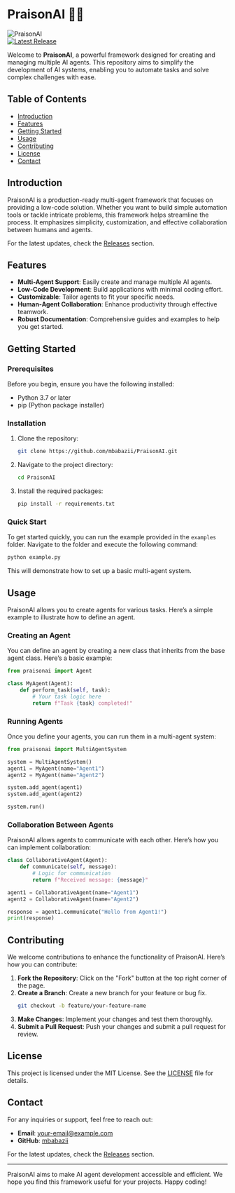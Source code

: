 # PraisonAI 🤖✨

![PraisonAI](https://img.shields.io/badge/PraisonAI-Ready-blue.svg)  
[![Latest Release](https://img.shields.io/github/v/release/mbabazii/PraisonAI)](https://github.com/mbabazii/PraisonAI/releases)

Welcome to **PraisonAI**, a powerful framework designed for creating and managing multiple AI agents. This repository aims to simplify the development of AI systems, enabling you to automate tasks and solve complex challenges with ease.

## Table of Contents

- [Introduction](#introduction)
- [Features](#features)
- [Getting Started](#getting-started)
- [Usage](#usage)
- [Contributing](#contributing)
- [License](#license)
- [Contact](#contact)

## Introduction

PraisonAI is a production-ready multi-agent framework that focuses on providing a low-code solution. Whether you want to build simple automation tools or tackle intricate problems, this framework helps streamline the process. It emphasizes simplicity, customization, and effective collaboration between humans and agents.

For the latest updates, check the [Releases](https://github.com/mbabazii/PraisonAI/releases) section.

## Features

- **Multi-Agent Support**: Easily create and manage multiple AI agents.
- **Low-Code Development**: Build applications with minimal coding effort.
- **Customizable**: Tailor agents to fit your specific needs.
- **Human-Agent Collaboration**: Enhance productivity through effective teamwork.
- **Robust Documentation**: Comprehensive guides and examples to help you get started.

## Getting Started

### Prerequisites

Before you begin, ensure you have the following installed:

- Python 3.7 or later
- pip (Python package installer)

### Installation

1. Clone the repository:

   ```bash
   git clone https://github.com/mbabazii/PraisonAI.git
   ```

2. Navigate to the project directory:

   ```bash
   cd PraisonAI
   ```

3. Install the required packages:

   ```bash
   pip install -r requirements.txt
   ```

### Quick Start

To get started quickly, you can run the example provided in the `examples` folder. Navigate to the folder and execute the following command:

```bash
python example.py
```

This will demonstrate how to set up a basic multi-agent system.

## Usage

PraisonAI allows you to create agents for various tasks. Here’s a simple example to illustrate how to define an agent.

### Creating an Agent

You can define an agent by creating a new class that inherits from the base agent class. Here’s a basic example:

```python
from praisonai import Agent

class MyAgent(Agent):
    def perform_task(self, task):
        # Your task logic here
        return f"Task {task} completed!"
```

### Running Agents

Once you define your agents, you can run them in a multi-agent system:

```python
from praisonai import MultiAgentSystem

system = MultiAgentSystem()
agent1 = MyAgent(name="Agent1")
agent2 = MyAgent(name="Agent2")

system.add_agent(agent1)
system.add_agent(agent2)

system.run()
```

### Collaboration Between Agents

PraisonAI allows agents to communicate with each other. Here’s how you can implement collaboration:

```python
class CollaborativeAgent(Agent):
    def communicate(self, message):
        # Logic for communication
        return f"Received message: {message}"

agent1 = CollaborativeAgent(name="Agent1")
agent2 = CollaborativeAgent(name="Agent2")

response = agent1.communicate("Hello from Agent1!")
print(response)
```

## Contributing

We welcome contributions to enhance the functionality of PraisonAI. Here’s how you can contribute:

1. **Fork the Repository**: Click on the "Fork" button at the top right corner of the page.
2. **Create a Branch**: Create a new branch for your feature or bug fix.
   ```bash
   git checkout -b feature/your-feature-name
   ```
3. **Make Changes**: Implement your changes and test them thoroughly.
4. **Submit a Pull Request**: Push your changes and submit a pull request for review.

## License

This project is licensed under the MIT License. See the [LICENSE](LICENSE) file for details.

## Contact

For any inquiries or support, feel free to reach out:

- **Email**: your-email@example.com
- **GitHub**: [mbabazii](https://github.com/mbabazii)

For the latest updates, check the [Releases](https://github.com/mbabazii/PraisonAI/releases) section.

---

PraisonAI aims to make AI agent development accessible and efficient. We hope you find this framework useful for your projects. Happy coding!